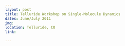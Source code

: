 ```yaml
---
layout: post
title: Telluride Workshop on Single-Molecule Dynamics
dates: June/July 2011
img: 
location: Telluride, CO
link: 

---
```

